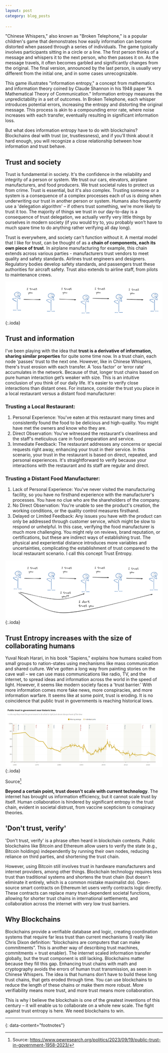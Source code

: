 ```yaml
---
layout: post
category: blog_posts

---
```


"Chinese Whispers," also known as "Broken Telephone," is a popular children's game that demonstrates how easily information can become distorted when passed through a series of individuals. The game typically involves participants sitting in a circle or a line. The first person thinks of a message and whispers it to the next person, who then passes it on. As the message travels, it often becomes garbled and significantly changes from the original. The final version, announced by the last person, is usually very different from the initial one, and in some cases unrecognizable. 

This game illustrates "information entropy," a concept from mathematics and information theory coined by Claude Shannon in his 1948 paper "A Mathematical Theory of Communication." Information entropy measures the unpredictability in a set of outcomes. In Broken Telephone, each whisper introduces potential errors, increasing the entropy and distorting the original message. This process is akin to a compounding error rate, where noise increases with each transfer, eventually resulting in significant information loss.

But what does information entropy have to do with blockchains? Blockchains deal with trust (or, trustlessness), and if you’ll think about it hard enough, you will recognize a close relationship between how information and trust behave. 

## Trust and society

Trust is fundamental in society. It's the confidence in the reliability and integrity of a person or system. We trust our cars, elevators, airplane manufacturers, and food producers. We trust societal rules to protect us from crime. 
Trust is essential, but it's also complex. Trusting someone or a system is a consequence of a complex processes each of us is doing when underwriting our trust in another person or system. Humans also frequently use a 'delegation algorithm' – if others trust something, we're more likely to trust it too. The majority of things we trust in our day-to-day is a consequence of trust delegation, we actually verify very little things by ourselves in modern society (if you would try to, you probably won’t have to much spare time to do anything rather verifying all day long). 

Trust is everywhere, and society can't function without it. A mental model that I like for trust, can be thought of as a **chain of components, each its own piece of trust**. In airplane manufacturing for example, this chain extends across various parties - manufacturers trust vendors to meet quality and safety standards. Airlines trust engineers and designers. Regulatory bodies develop safety standards, and passengers trust these authorities for aircraft safety. Trust also extends to airline staff, from pilots to maintenance crews.

![1](/entropy1.png){:.ioda}

 
## Trust and information

I've been playing with the idea that **trust is a derivative of information, sharing similar properties** for quite some time now. In a trust chain, each node 'passes' trust to the next one. However, like in Chinese Whispers, there's trust erosion with each transfer. A 'loss factor' or ‘error rate’ accumulates in the network. Because of that, longer trust chains based on pure human interaction get’s weaker with size. This is an intuitive conclusion of you think of our daily life. It's easier to verify close interactions than distant ones.
For instance, consider the trust you place in a local restaurant versus a distant food manufacturer:

### Trusting a Local Restaurant:
1.	Personal Experience: You've eaten at this restaurant many times and consistently found the food to be delicious and high-quality. You might have met the owners and know who they are. 
2.	Direct Observation: You've witnessed the restaurant's cleanliness and the staff's meticulous care in food preparation and service.
3.	Immediate Feedback: The restaurant addresses any concerns or special requests right away, enhancing your trust in their service.
In this scenario, your trust in the restaurant is based on direct, repeated, and personal experiences. It's straightforward to verify because your interactions with the restaurant and its staff are regular and direct.

### Trusting a Distant Food Manufacturer:

1.	Lack of Personal Experience: You've never visited the manufacturing facility, so you have no firsthand experience with the manufacturer's processes. You have no clue who are the shareholders of the company. 
2.	No Direct Observation: You're unable to see the product's creation, the working conditions, or the quality control measures firsthand.
3.	Delayed or Limited Feedback: Any issues you have with the product can only be addressed through customer service, which might be slow to respond or unhelpful.
In this case, verifying the food manufacturer is much more challenging. You might rely on reviews, brand reputation, or certifications, but these are indirect ways of establishing trust. The physical and experiential distance introduces more variables and uncertainties, complicating the establishment of trust compared to the local restaurant scenario. I call this concept Trust Entropy. 

![1](/entropy2.png){:.ioda}

 
## Trust Entropy increases with the size of collaborating humans

Yuval Noah Harari, in his book "Sapiens," explains how humans scaled from small groups to nation-states using mechanisms like mass communication and shared culture. We’ve gotten a long way from painting stories on the cave wall – we can use mass communications like radio, TV, and the internet, to spread ideas and information across the world in the speed of light.
However, it seems like modern society faces a 'trust barrier.' With more information comes more fake news, more conspiracies, and more information warfare. It seems like at some point, trust is eroding.  It is no coincidence that public trust in governments is reaching historical lows. 


 ![1](/entropy3.png){:.ioda}

Source[^1]


**Beyond a certain point, trust doesn't scale with current technology**. The internet has brought us information efficiency, but it cannot scale trust by itself. Human collaboration is hindered by significant entropy in the trust chain, evident in societal distrust, from vaccine scepticism to conspiracy theories.

## 'Don't trust, verify'

'Don't trust, verify' is a phrase often heard in blockchain contexts. Public blockchains like Bitcoin and Ethereum allow users to verify the state (e.g., Bitcoin holdings) independently by running their own nodes, reducing reliance on third parties, and shortening the trust chain.

However, using Bitcoin still involves trust in hardware manufacturers and internet providers, among other things. Blockchain technology requires less trust than traditional systems and shortens the trust chain (but doesn't eliminate it entirely, which is a common mistake maximalist do). Open-source smart contracts on Ethereum let users verify contracts logic directly. These contracts can replace many trust-dependent societal functions, allowing for shorter trust chains in international settlements, and collaboration across the internet with very low trust barriers. 

## Why Blockchains

Blockchains provide a verifiable database and logic, creating coordination systems that require far less trust than current mechanisms (I really like Chris Dixon definition: “blockchains are computers that can make commitments”. This is another way of describing trust machines, commitments = trust enabler). The internet scaled information transfer globally, but the trust component is still lacking. Blockchains matter because they fill this gap. Enhancing trust chains with math and cryptography avoids the errors of human trust transmission, as seen in Chinese Whispers. 
The idea is that humans don’t have to build these long trust chains, that gets eroded through time. You can use blockchains to reduce the length of these chains or make them more robust. More verifiability means more trust, and more trust means more collaboration.

This is why I believe the blockchain is one of the greatest inventions of this century – it will enable us to collaborate on a whole new scale. The fight against trust entropy is here. We need blockchains to win.  




 <hr>


{: data-content="footnotes"}

[^1]: Source: https://www.pewresearch.org/politics/2023/09/19/public-trust-in-government-1958-2023/
